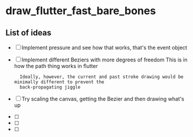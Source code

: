# draw_flutter_fast_bare_bones

## List of ideas

- [ ] Implement pressure and see how that works, that's the event object
- [ ] Implement different Beziers with more degrees of freedom
        This is in how the path thing works in flutter

        Ideally, however, the current and past stroke drawing would be minimally different to prevent the
        back-propagating jiggle
- [ ] Try scaling the canvas, getting the Bezier and then drawing what's up
- [ ]
- [ ]
- [ ]
